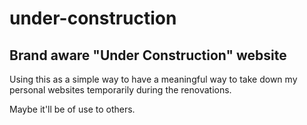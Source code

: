 # under-construction

## Brand aware "Under Construction" website

Using this as a simple way to have a meaningful way to take down my
personal websites temporarily during the renovations.

Maybe it'll be of use to others.

